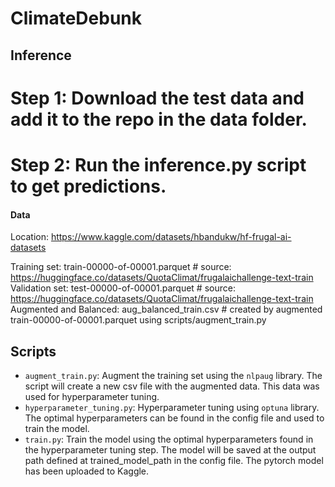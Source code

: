 # ClimateDebunk

## Inference
# Step 1: Download the test data and add it to the repo in the data folder. 

# Step 2: Run the inference.py script to get predictions. 



#### Data 
Location: https://www.kaggle.com/datasets/hbandukw/hf-frugal-ai-datasets


Training set: train-00000-of-00001.parquet  # source: https://huggingface.co/datasets/QuotaClimat/frugalaichallenge-text-train
Validation set: test-00000-of-00001.parquet # source: https://huggingface.co/datasets/QuotaClimat/frugalaichallenge-text-train
Augmented and Balanced: aug_balanced_train.csv # created by augmented train-00000-of-00001.parquet using scripts/augment_train.py


## Scripts
- `augment_train.py`: Augment the training set using the `nlpaug` library. The script will create a new csv file with the augmented data. This data was used for hyperparameter tuning. 
- `hyperparameter_tuning.py`: Hyperparameter tuning using `optuna` library. The optimal hyperparameters can be found in the config file and used to train the model.
- `train.py`: Train the model using the optimal hyperparameters found in the hyperparameter tuning step. The model will be saved at the output path defined at trained_model_path in the config file. The pytorch model has been uploaded to Kaggle. 